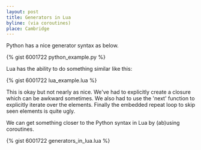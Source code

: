 ```yaml
---
layout: post
title: Generators in Lua
byline: (via coroutines)
place: Cambridge
---
```

Python has a nice generator syntax as below.

{% gist 6001722 python_example.py %}

Lua has the ability to do something similar like this:

{% gist 6001722 lua_example.lua %}

This is okay but not nearly as nice.
We've had to
explicitly create a closure which can be awkward sometimes.
We also had to use the 'next' function to explicitly iterate over the elements.
Finally the embedded repeat loop to skip seen elements is quite ugly.

We can get something closer to the Python syntax in Lua by (ab)using coroutines.

{% gist 6001722 generators_in_lua.lua %}

